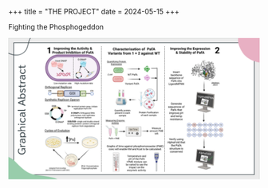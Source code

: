 +++
title = "THE PROJECT"
date = 2024-05-15
+++

Fighting the Phosphogeddon

![image info](./images/graphical_abstract.png)

